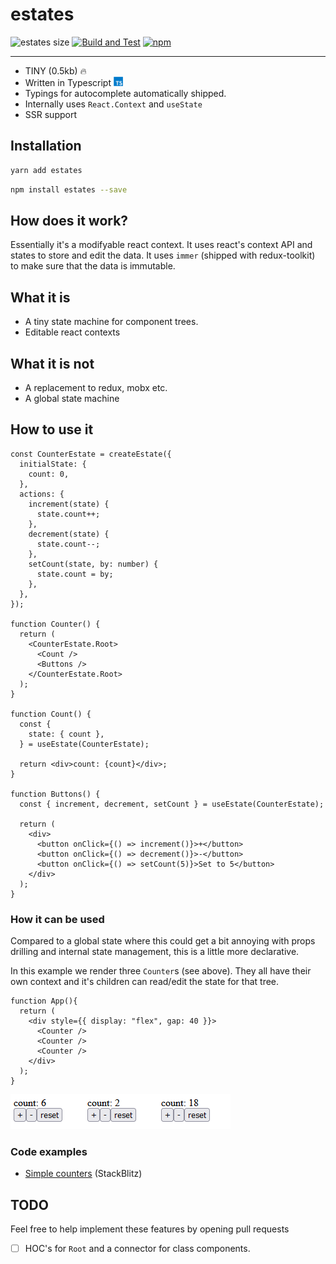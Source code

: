 # estates

![estates size](https://img.shields.io/badge/size-0.5kb-blue) [![Build and Test](https://github.com/philipodev/estates/actions/workflows/build-test.yml/badge.svg)](https://github.com/philipodev/estates/actions/workflows/build-test.yml) [![npm](https://img.shields.io/npm/v/estates)](https://www.npmjs.com/package/estates)

---

- TINY (0.5kb) 🔥
- Written in Typescript <img width="15" alt="typescript" src="https://raw.githubusercontent.com/devicons/devicon/master/icons/typescript/typescript-plain.svg"/>
- Typings for autocomplete automatically shipped.
- Internally uses `React.Context` and `useState`
- SSR support

## Installation

```bash
yarn add estates
```

```bash
npm install estates --save
```

## How does it work?

Essentially it's a modifyable react context. It uses react's context API and states to store and edit the data.
It uses `immer` (shipped with redux-toolkit) to make sure that the data is immutable.

## What it is

- A tiny state machine for component trees.
- Editable react contexts

## What it is not

- A replacement to redux, mobx etc.
- A global state machine

## How to use it

```tsx
const CounterEstate = createEstate({
  initialState: {
    count: 0,
  },
  actions: {
    increment(state) {
      state.count++;
    },
    decrement(state) {
      state.count--;
    },
    setCount(state, by: number) {
      state.count = by;
    },
  },
});

function Counter() {
  return (
    <CounterEstate.Root>
      <Count />
      <Buttons />
    </CounterEstate.Root>
  );
}

function Count() {
  const {
    state: { count },
  } = useEstate(CounterEstate);

  return <div>count: {count}</div>;
}

function Buttons() {
  const { increment, decrement, setCount } = useEstate(CounterEstate);

  return (
    <div>
      <button onClick={() => increment()}>+</button>
      <button onClick={() => decrement()}>-</button>
      <button onClick={() => setCount(5)}>Set to 5</button>
    </div>
  );
}
```

### How it can be used

Compared to a global state where this could get a bit annoying with props drilling and internal state management, this is a little more declarative.

In this example we render three `Counter`s (see above). They all have their own context and it's children can read/edit the state for that tree.

```tsx
function App(){
  return (
    <div style={{ display: "flex", gap: 40 }}>
      <Counter />
      <Counter />
      <Counter />
    </div>
  );
}

```
![estates counters](https://github.com/philipodev/estates/blob/main/resources/counters.png?raw=true)


### Code examples

* [Simple counters](https://estates-demo.stackblitz.io) (StackBlitz)

## TODO

Feel free to help implement these features by opening pull requests

- [ ] HOC's for `Root` and a connector for class components.
